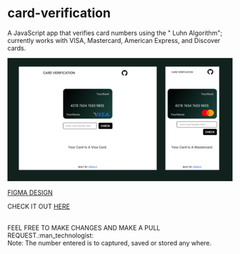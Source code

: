 # card-verification

A JavaScript app that verifies card numbers using the " Luhn Algorithm"; currently works with VISA, Mastercard, American Express, and Discover cards.

![Screens](./design/figma_design/figmadesign.PNG)

[FIGMA DESIGN](https://www.figma.com/file/s2BX4SbeVbRuVLdINuiaq5/Card-Verification?node-id=13%3A2)

CHECK IT OUT [HERE](https://card-verification.vercel.app/)

<br>
FEEL FREE TO MAKE CHANGES AND MAKE A PULL REQUEST.:man_technologist:

<br>
Note: The number entered is to captured, saved or stored any where.
